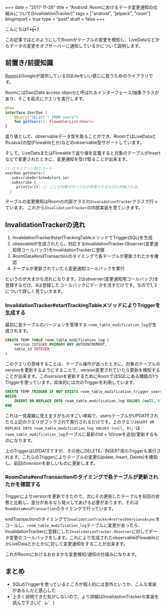 +++
date = "2017-11-26"
title = "Android: Roomにおけるデータ変更通知の仕組みについて(InvalidationTracker)"
tags = ["android", "jetpack", "room"]
blogimport = true
type = "post"
draft = false
+++

こんにちはʕ•ӫ̫͡•ʔ

この記事ではどのようにしてRoomがテーブルの変更を検知し、LiveDataなどからデータの変更をオブザーバーに通知しているかについて説明します。


## 前置き/前提知識

[Room](https://developer.android.com/topic/libraries/architecture/room.html#db-migration)はGoogleが提供しているSQLiteをいい感じに扱うためのライブラリです。

RoomにはDao(Data access object)と呼ばれるインターフェース/抽象クラスがあり、そこを起点にクエリを実行します。

```kotlin
@Dao
interface UserDao {
    @Query("SELECT * FROM users")
    fun getUsers(): Flowable<List<User>>
}
```

返り値として、observableデータ型を取ることができ、RoomではLiveDataとRxJava2の型(Flowableとか)などのobservable型サポートしています。

そして、LiveDataまたはFlowableで返り値を定義すると対象のテーブルがInsertなどで変更されたときに、変更通知を受け取ることが出来ます。

```kotlin
// クライアント側のコード
userDao.getUsers()
  .subscribeOn(Schedulers.io)
  .subscribe {
     println(it) // ここが対象のテーブルが変更されるたびに評価される。
  }
```

テーブルの変更検知はRoomの内部クラスの`InvalidationTracker`クラスで行っています。
これから`InvalidationTracker`の内部実装を見ていきます。


## InvalidationTrackerの流れ

1. InvalidationTracker#startTrackingTableメソッドでTrigger(SQL)を生成
2. obsevableが生成されたら、対応するInvalidationTracker.Observer(変更通知用コールバック)をInvalidationTrackerに登録
3. RoomData#endTransactionのタイミングで各テーブルが更新されたかを確認
4. テーブルが更新されていたら変更通知コールバックを実行

というのが大まかな流れになります。2はobserver(変更通知用コールバック)を登録するだけ、4は登録したコールバックにデータを流すだけです。なので1, 3について詳しく見ていきます。


### InvalidationTracker#startTrackingTableメソッドによりTriggerを生成する

最初に各テーブルのバージョンを管理する `room_table_modification_log`が生成されます。

```sql
CREATE TEMP TABLE room_table_modification_log (
    version INTEGER PRIMARY KEY AUTOINCREMENT,
    table_id INTEGER
)
```

このクエリの意味することは、テーブル操作があったときに、対象のテーブルのversionを更新するようにすることで、version変更されていたら更新を検知することが出来ます。このversionを更新するためにRoomではSQLにある機能の1つTriggerを使っています。具体的には次のTriggerを利用しています。

```sql
CREATE TEMP TRIGGER IF NOT EXISTS room_table_modification_trigger_users_UPDATE AFTER UPDATE ON users
BEGIN
    INSERT OR REPLACE INTO room_table_modification_log VALUES (null, 0); # 0はtable_id
END
```

これは一見複雑に見えますがものすごい単純で、usersテーブルがUPDATEされたら上記のクエリがフックされて実行されるだけです。上のクエリ`INSERT OR REPLACE INTO room_table_modification_log VALUES (null, 0); `は `room_table_modification_log`テーブルに最新のid + 1のrowを追加/更新するものになります。

上のTriggerはUPDATEですが、その他にDELETE、INSERT用のTriggerも実行されます。これらのTriggerによりテーブルの変更(Update, Insert, Delete)を検知し、前回のversionを新しいものに更新します。


### RoomData#endTransactionのタイミングで各テーブルが更新されたかを確認する

Triggerによりversionを更新できたので、次にその更新したテーブルを前回の状態と比較し、差分があるなら発火してあげる必要があります。それは `RoomData#endTransaction`のタイミングで行っています。

endTransactionのタイミングで`InvalidationTracker#refreshVersionsAsync`をコールし、`room_table_modification_log`テーブルに変更があったら、InvalidationTrackerに登録にした`InvalidationTracker.Observer`に対してデータ変更のコールバックをします。これにより生成されたobservable(FlowableとかLiveDataとかとか)に対して変更通知をすることが出来ます。

これがRoomにおけるおおまかな変更検知/通知の仕組みになります。


## まとめ

- SQLのTriggerを使っているところが個人的には意外というか、こんな実装があるんだと感心した
- 上手く説明できた気がしないので、より詳細はInvalidationTrackerの実装を読んで下さい(゜レ゜)
